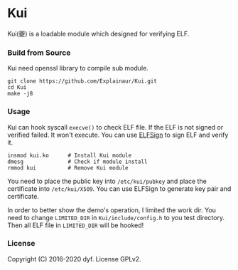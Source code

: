 # Kui

Kui(夔) is a loadable module which designed for verifying ELF.

### Build from Source

Kui need openssl library to compile sub module.

```shell
git clone https://github.com/Explainaur/Kui.git
cd Kui
make -j8
```

### Usage

Kui can hook syscall `execve()` to check ELF file. If the ELF is not signed or verified failed. It won't execute. You can use [ELFSign](https://github.com/Explainaur/ELFSign) to sign ELF and verify it.

```
insmod kui.ko      # Install Kui module
dmesg              # Check if module install
rmmod kui          # Remove Kui module
```

You need to place the public key into `/etc/kui/pubkey` and place the certificate into `/etc/kui/X509`. You can use ELFSign to generate key pair and certificate.

In order to better show the demo's operation, I limited the work dir. You need to change `LIMITED_DIR` in `Kui/include/config.h` to you test directory. Then all ELF file in `LIMITED_DIR` will be hooked!

### License

Copyright (C) 2016-2020 dyf. License GPLv2.
